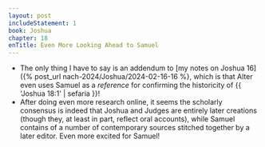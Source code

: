 ```yaml
---
layout: post
includeStatement: 1
book: Joshua
chapter: 18
enTitle: Even More Looking Ahead to Samuel
---
```


- The only thing I have to say is an addendum to [my notes on Joshua 16]({% post_url nach-2024/Joshua/2024-02-16-16 %}, which is that Alter even uses Samuel as a *reference* for confirming the historicity of {{ 'Joshua 18:1' | sefaria }}!
- After doing even more research online, it seems the scholarly consensus is indeed that Joshua and Judges are entirely later creations (though they, at least in part, reflect oral accounts), while Samuel contains of a number of contemporary sources stitched together by a later editor. Even more excited for Samuel!
